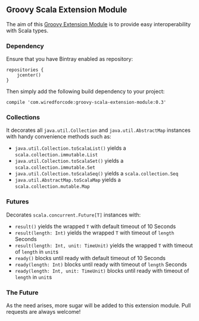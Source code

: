 ## Groovy Scala Extension Module

The aim of this [Groovy Extension Module](http://mrhaki.blogspot.com/2013/01/groovy-goodness-adding-extra-methods.html) is to provide easy interoperability with Scala types.

### Dependency

Ensure that you have Bintray enabled as repository:

    repositories {
        jcenter()
    }

Then simply add the following build dependency to your project:

    compile 'com.wiredforcode:groovy-scala-extension-module:0.3'
    
### Collections

It decorates all `java.util.Collection` and `java.util.AbstractMap` instances with handy convenience methods such as:

* `java.util.Collection.toScalaList()` yields a `scala.collection.immutable.List`
* `java.util.Collection.toScalaSet()` yields a `scala.collection.immutable.Set`
* `java.util.Collection.toScalaSeq()` yields a `scala.collection.Seq`
* `java.util.AbstractMap.toScalaMap` yields a `scala.collection.mutable.Map`

### Futures

Decorates `scala.concurrent.Future[T]` instances with:

* `result()` yields the wrapped `T` with default timeout of 10 Seconds
* `result(length: Int)` yields the wrapped `T` with timeout of `length` Seconds
* `result(length: Int, unit: TimeUnit)` yields the wrapped `T` with timeout of `length` in `unit`s
* `ready()` blocks until ready with default timeout of 10 Seconds
* `ready(length: Int)` blocks until ready with timeout of `length` Seconds
* `ready(length: Int, unit: TimeUnit)` blocks until ready with timeout of `length` in `unit`s

### The Future

As the need arises, more sugar will be added to this extension module. Pull requests are always welcome!
